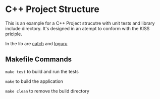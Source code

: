 # C++ Project Structure
This is an example for a C++ Project strucutre with unit tests and library include directory. It's designed in an atempt to conform with the KISS priciple.

In the lib are [catch](https://github.com/catchorg/Catch2) and [loguru](https://github.com/emilk/loguru)

## Makefile Commands

`make test` to build and run the tests

`make` to build the application

`make clean` to remove the build directory
